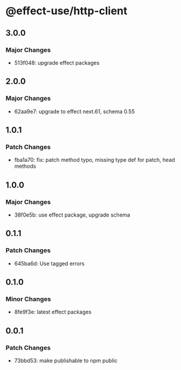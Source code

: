 # @effect-use/http-client

## 3.0.0

### Major Changes

- 513f048: upgrade effect packages

## 2.0.0

### Major Changes

- 62aa9e7: upgrade to effect next.61, schema 0.55

## 1.0.1

### Patch Changes

- fba1a70: fix: patch method typo, missing type def for patch, head methods

## 1.0.0

### Major Changes

- 38f0e5b: use effect package, upgrade schema

## 0.1.1

### Patch Changes

- 645ba6d: Use tagged errors

## 0.1.0

### Minor Changes

- 8fe9f3e: latest effect packages

## 0.0.1

### Patch Changes

- 73bbd53: make publishable to npm public
